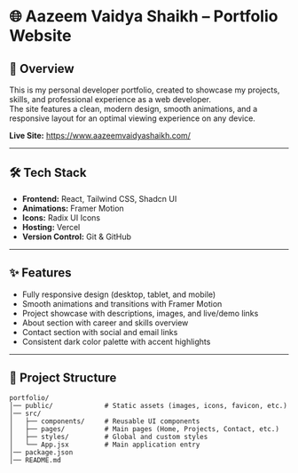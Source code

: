 # 🌐 Aazeem Vaidya Shaikh – Portfolio Website

## 📌 Overview
This is my personal developer portfolio, created to showcase my projects, skills, and professional experience as a web developer.  
The site features a clean, modern design, smooth animations, and a responsive layout for an optimal viewing experience on any device.

**Live Site:** <a href="https://www.aazeemvaidyashaikh.com/" target="_blank">https://www.aazeemvaidyashaikh.com/</a>

---

## 🛠 Tech Stack
- **Frontend:** React, Tailwind CSS, Shadcn UI
- **Animations:** Framer Motion
- **Icons:** Radix UI Icons
- **Hosting:** Vercel
- **Version Control:** Git & GitHub

---

## ✨ Features
- Fully responsive design (desktop, tablet, and mobile)
- Smooth animations and transitions with Framer Motion
- Project showcase with descriptions, images, and live/demo links
- About section with career and skills overview
- Contact section with social and email links
- Consistent dark color palette with accent highlights

---

## 📂 Project Structure
```plaintext
portfolio/
│── public/             # Static assets (images, icons, favicon, etc.)
│── src/
│   ├── components/     # Reusable UI components
│   ├── pages/          # Main pages (Home, Projects, Contact, etc.)
│   ├── styles/         # Global and custom styles
│   └── App.jsx         # Main application entry
│── package.json
│── README.md

